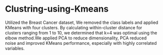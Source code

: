 # Clustring-using-Kmeans
Utilized the Breast Cancer dataset, We removed the class labels and applied KMeans with four clusters. By calculating within-cluster distance for clusters ranging from 1 to 10, we determined that k=4 was optimal using the elbow method.We applied PCA to reduce dimensionality, PCA reduced noise and improved KMeans performance, especially with highly correlated variables.
